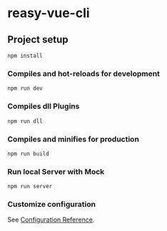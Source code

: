 # reasy-vue-cli

## Project setup
```
npm install
```

### Compiles and hot-reloads for development
```
npm run dev
```

### Compiles dll Plugins
```
npm run dll
```

### Compiles and minifies for production
```
npm run build
```

### Run local Server with Mock
```
npm run server
```

### Customize configuration
See [Configuration Reference](https://github.com/reasyTeam/reasy-vue-cli).
